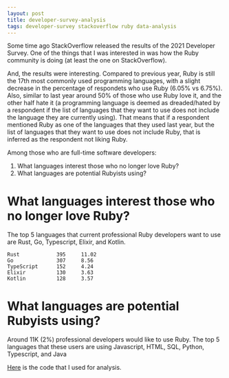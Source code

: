 ```yaml
---
layout: post
title: developer-survey-analysis
tags: developer-survey stackoverflow ruby data-analysis
---
```


Some time ago StackOverflow released the results of the 2021 Developer Survey. One of the things that I was interested in was how the Ruby community is doing (at least the one on StackOverflow).

And, the results were interesting. Compared to previous year, Ruby is still the 17th most commonly used programming languages, with a slight decrease in the percentage of respondets who use Ruby (6.05% vs 6.75%). Also, similar to last year around 50% of those who use Ruby
love it, and the other half hate it (a programming language is deemed as dreaded/hated by a respondent if the list of languages that they want to use does not include the language they are currently using). That means that if a respondent mentioned Ruby as one of the languages
that they used last year, but the list of languages that they want to use does not include Ruby, that is inferred as the respondent not liking Ruby.

Among those who are full-time software developers:
1. What languages interest those who no longer love Ruby?
2. What languages are potential Rubyists using?


# What languages interest those who no longer love Ruby?
The top 5 languages that current professional Ruby developers want to use are Rust, Go, Typescript, Elixir, and Kotlin.

```
Rust            395     11.02
Go              307     8.56
TypeScript      152     4.24
Elixir          130     3.63
Kotlin          128     3.57
```


# What languages are potential Rubyists using?
Around 11K (2%) professional developers would like to use Ruby. The top 5 languages that these users are using Javascript, HTML, SQL, Python, Typescript, and Java


[Here](https://github.com/gupta-ankit/developer-flow) is the code that I used for analysis.